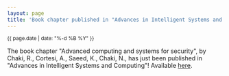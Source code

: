 ```yaml
---
layout: page
title: 'Book chapter published in "Advances in Intelligent Systems and Computing"!'
---
```


<small>{{ page.date | date: "%-d %B %Y" }}</small>

The book chapter "Advanced computing and systems for security", by Chaki, R., Cortesi, A., Saeed, K., Chaki, N., has just been published in "Advances in Intelligent Systems and Computing"! Available [here](https://doi.org/10.1007/978-81-322-2653-6).
